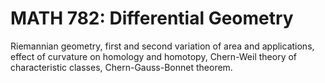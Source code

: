 # MATH 782: Differential Geometry

Riemannian geometry, first and second variation of area and applications, effect of curvature on homology and homotopy, Chern-Weil theory of characteristic classes, Chern-Gauss-Bonnet theorem.